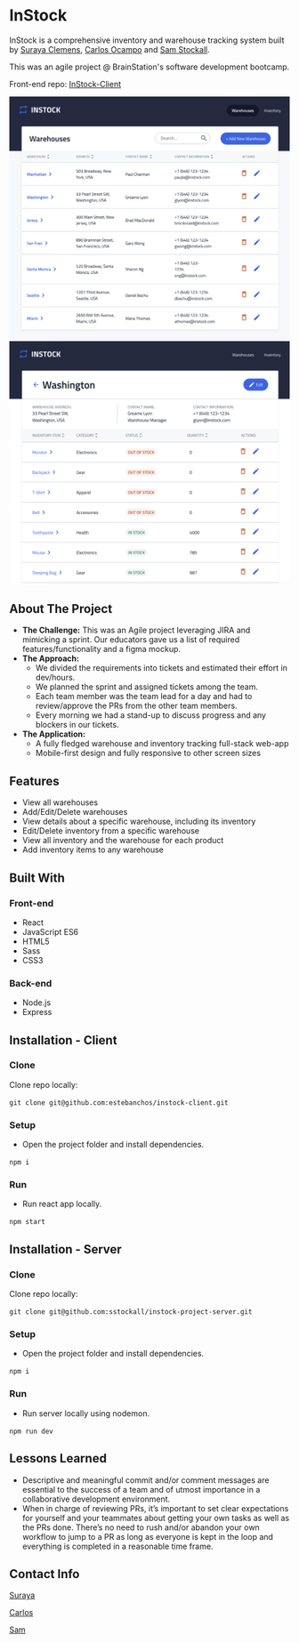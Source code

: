 # InStock
InStock is a comprehensive inventory and warehouse tracking system built by [Suraya Clemens](https://github.com/surayaclemens "Suraya Clemens"), [Carlos Ocampo](https://github.com/estebanchos/estebanchos "Carlos Ocampo") and [Sam Stockall](https://github.com/sstockall "Sam Stockall"). 

This was an agile project @ BrainStation's software development bootcamp.

Front-end repo: [InStock-Client](https://github.com/estebanchos/instock-client)

![Warehouses screenshot](/app-screenshot1.png)
![Warehouse details screenshot](/app-screenshot2.png)


## About The Project 
* **The Challenge:** This was an Agile project leveraging JIRA and mimicking a sprint. Our educators gave us a list of required features/functionality and a figma mockup.
* **The Approach:** 
  * We divided the requirements into tickets and estimated their effort in dev/hours.
  * We planned the sprint and assigned tickets among the team.
  * Each team member was the team lead for a day and had to review/approve the PRs from the other team members.
  * Every morning we had a stand-up to discuss progress and any blockers in our tickets.
* **The Application:** 
  *  A fully fledged  warehouse and inventory tracking full-stack web-app
  *  Mobile-first design and fully responsive to other screen sizes

## Features
* View all warehouses
* Add/Edit/Delete warehouses
* View details about a specific warehouse, including its inventory
* Edit/Delete inventory from a specific warehouse
* View all inventory and the warehouse for each product
* Add inventory items to any warehouse

## Built With
### Front-end
* React
* JavaScript ES6
* HTML5
* Sass
* CSS3

### Back-end
* Node.js
* Express

## Installation - Client
### Clone
Clone repo locally:

`git clone git@github.com:estebanchos/instock-client.git`
### Setup
* Open the project folder and install dependencies.

`npm i`
### Run
* Run react app locally.

`npm start`

## Installation - Server
### Clone
Clone repo locally:

`git clone git@github.com:sstockall/instock-project-server.git`
### Setup
* Open the project folder and install dependencies.

`npm i`
### Run
* Run server locally using nodemon.

`npm run dev`

## Lessons Learned
* Descriptive and meaningful commit and/or comment messages are essential to the success of a team and of utmost importance in a collaborative development environment.
* When in charge of reviewing PRs, it’s important to set clear expectations for yourself and your teammates about getting your own tasks as well as the PRs done. There’s no need to rush and/or abandon your own workflow to jump to a PR as long as everyone is kept in the loop and everything is completed in a reasonable time frame.

## Contact Info

[Suraya](https://www.linkedin.com/in/suraya-clemens/ "Suraya")

[Carlos](https://www.linkedin.com/in/carlosocampo/ "Carlos")

[Sam](https://www.linkedin.com/in/samantha-stockall/ "Sam")
